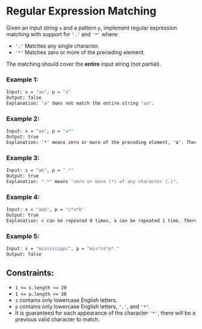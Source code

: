 # Regular Expression Matching

Given an input string `s` and a pattern `p`, implement regular expression matching with support for `'.'` and `'*'` where:

- `'.'` Matches any single character.​​​​
- `'*'` Matches zero or more of the preceding element.

The matching should cover the **entire** input string (not partial).

### Example 1:

``` cmd
Input: s = "aa", p = "a"
Output: false
Explanation: "a" does not match the entire string "aa".
```

### Example 2:

``` cmd
Input: s = "aa", p = "a*"
Output: true
Explanation: '*' means zero or more of the preceding element, 'a'. Therefore, by repeating 'a' once, it becomes "aa".
```

### Example 3:

``` cmd
Input: s = "ab", p = ".*"
Output: true
Explanation: ".*" means "zero or more (*) of any character (.)".
```

### Example 4:

``` cmd
Input: s = "aab", p = "c*a*b"
Output: true
Explanation: c can be repeated 0 times, a can be repeated 1 time. Therefore, it matches "aab".
```

### Example 5:

``` cmd
Input: s = "mississippi", p = "mis*is*p*."
Output: false
```

## Constraints:

- `1 <= s.length <= 20`
- `1 <= p.length <= 30`
- `s` contains only lowercase English letters.
- `p` contains only lowercase English letters, `'.'`, and `'*'`.
- It is guaranteed for each appearance of the character `'*'`, there will be a previous valid character to match.

